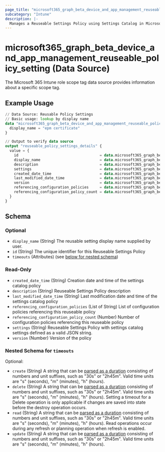 ```yaml
---
page_title: "microsoft365_graph_beta_device_and_app_management_reuseable_policy_setting Data Source - microsoft365"
subcategory: "Intune"
description: |-
  Manages a Reuseable Settings Policy using Settings Catalog in Microsoft Intune for Endpoint Privilege Management.Endpoint Privilege Management supports using reusable settings groups to manage the certificates in place of adding that certificatedirectly to an elevation rule. Like all reusable settings groups for Intune, configurations and changes made to a reusable settingsgroup are automatically passed to the policies that reference the group.
---
```


# microsoft365_graph_beta_device_and_app_management_reuseable_policy_setting (Data Source)

The Microsoft 365 Intune role scope tag data source provides information about a specific scope tag.

## Example Usage

```terraform
// Data Source: Reusable Policy Settings
// Basic usage: lookup by display name
data "microsoft365_graph_beta_device_and_app_management_reuseable_policy_setting" "example" {
  display_name = "epm certificate"
}

// Output to verify data source
output "reuseable_policy_settings_details" {
  value = {
    id                                     = data.microsoft365_graph_beta_device_and_app_management_reuseable_policy_settings.example.id
    display_name                           = data.microsoft365_graph_beta_device_and_app_management_reuseable_policy_settings.example.display_name
    description                            = data.microsoft365_graph_beta_device_and_app_management_reuseable_policy_settings.example.description
    settings                               = data.microsoft365_graph_beta_device_and_app_management_reuseable_policy_settings.example.settings
    created_date_time                      = data.microsoft365_graph_beta_device_and_app_management_reuseable_policy_settings.example.created_date_time
    last_modified_date_time                = data.microsoft365_graph_beta_device_and_app_management_reuseable_policy_settings.example.last_modified_date_time
    version                                = data.microsoft365_graph_beta_device_and_app_management_reuseable_policy_settings.example.version
    referencing_configuration_policies     = data.microsoft365_graph_beta_device_and_app_management_reuseable_policy_settings.example.referencing_configuration_policies
    referencing_configuration_policy_count = data.microsoft365_graph_beta_device_and_app_management_reuseable_policy_settings.example.referencing_configuration_policy_count
  }
}
```

<!-- schema generated by tfplugindocs -->
## Schema

### Optional

- `display_name` (String) The reusable setting display name supplied by user.
- `id` (String) The unique identifier for this Reuseable Settings Policy
- `timeouts` (Attributes) (see [below for nested schema](#nestedatt--timeouts))

### Read-Only

- `created_date_time` (String) Creation date and time of the settings catalog policy
- `description` (String) Reuseable Settings Policy description
- `last_modified_date_time` (String) Last modification date and time of the settings catalog policy
- `referencing_configuration_policies` (List of String) List of configuration policies referencing this reuseable policy
- `referencing_configuration_policy_count` (Number) Number of configuration policies referencing this reuseable policy
- `settings` (String) Reuseable Settings Policy with settings catalog settings defined as a valid JSON string.
- `version` (Number) Version of the policy

<a id="nestedatt--timeouts"></a>
### Nested Schema for `timeouts`

Optional:

- `create` (String) A string that can be [parsed as a duration](https://pkg.go.dev/time#ParseDuration) consisting of numbers and unit suffixes, such as "30s" or "2h45m". Valid time units are "s" (seconds), "m" (minutes), "h" (hours).
- `delete` (String) A string that can be [parsed as a duration](https://pkg.go.dev/time#ParseDuration) consisting of numbers and unit suffixes, such as "30s" or "2h45m". Valid time units are "s" (seconds), "m" (minutes), "h" (hours). Setting a timeout for a Delete operation is only applicable if changes are saved into state before the destroy operation occurs.
- `read` (String) A string that can be [parsed as a duration](https://pkg.go.dev/time#ParseDuration) consisting of numbers and unit suffixes, such as "30s" or "2h45m". Valid time units are "s" (seconds), "m" (minutes), "h" (hours). Read operations occur during any refresh or planning operation when refresh is enabled.
- `update` (String) A string that can be [parsed as a duration](https://pkg.go.dev/time#ParseDuration) consisting of numbers and unit suffixes, such as "30s" or "2h45m". Valid time units are "s" (seconds), "m" (minutes), "h" (hours).